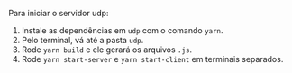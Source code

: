 Para iniciar o servidor udp:

1. Instale as dependências em `udp` com o comando `yarn`.
2. Pelo terminal, vá até a pasta `udp`.
3. Rode `yarn build` e ele gerará os arquivos `.js`.
4. Rode `yarn start-server` e `yarn start-client` em terminais separados.